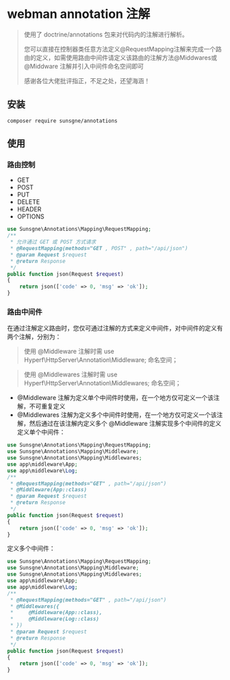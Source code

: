 # webman  annotation 注解


> 使用了 doctrine/annotations 包来对代码内的注解进行解析。
> 
> 您可以直接在控制器类任意方法定义@RequestMapping注解来完成一个路由的定义，如需使用路由中间件请定义该路由的注解方法@Middwares或@Middware
> 注解并引入中间件命名空间即可
> 
> 感谢各位大佬批评指正，不足之处，还望海涵！

## 安装

```shell
composer require sunsgne/annotations
```
## 使用
### 路由控制
- GET
- POST
- PUT
- DELETE
- HEADER
- OPTIONS
~~~php
use Sunsgne\Annotations\Mapping\RequestMapping;
/**
 * 允许通过 GET 或 POST 方式请求
 * @RequestMapping(methods="GET , POST" , path="/api/json")
 * @param Request $request
 * @return Response
 */
public function json(Request $request)
{
    return json(['code' => 0, 'msg' => 'ok']);
}
~~~
### 路由中间件
在通过注解定义路由时，您仅可通过注解的方式来定义中间件，对中间件的定义有两个注解，分别为：
> 使用 @Middleware 注解时需 use Hyperf\HttpServer\Annotation\Middleware; 命名空间；

> 使用 @Middlewares 注解时需 use Hyperf\HttpServer\Annotation\Middlewares; 命名空间；
 - @Middleware 注解为定义单个中间件时使用，在一个地方仅可定义一个该注解，不可重复定义
 - @Middlewares 注解为定义多个中间件时使用，在一个地方仅可定义一个该注解，然后通过在该注解内定义多个 @Middleware 注解实现多个中间件的定义
   定义单个中间件：
~~~php
use Sunsgne\Annotations\Mapping\RequestMapping;
use Sunsgne\Annotations\Mapping\Middleware;
use Sunsgne\Annotations\Mapping\Middlewares;
use app\middleware\App;
use app\middleware\Log;
/**
 * @RequestMapping(methods="GET" , path="/api/json")
 * @Middleware(App::class)
 * @param Request $request
 * @return Response
 */
public function json(Request $request)
{
    return json(['code' => 0, 'msg' => 'ok']);
}
~~~

定义多个中间件：
~~~php
use Sunsgne\Annotations\Mapping\RequestMapping;
use Sunsgne\Annotations\Mapping\Middleware;
use Sunsgne\Annotations\Mapping\Middlewares;
use app\middleware\App;
use app\middleware\Log;
/**
 * @RequestMapping(methods="GET" , path="/api/json")
 * @Middlewares({
 *     @Middleware(App::class),
 *     @Middleware(Log::class)
 * })
 * @param Request $request
 * @return Response
 */
public function json(Request $request)
{
    return json(['code' => 0, 'msg' => 'ok']);
}
~~~
